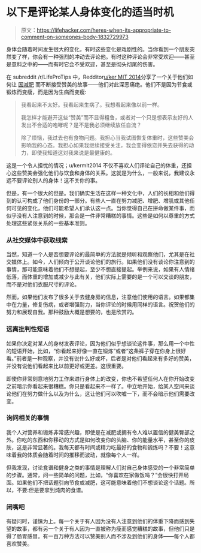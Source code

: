 # 以下是评论某人身体变化的适当时机

> 原文：<https://lifehacker.com/heres-when-its-appropriate-to-comment-on-someones-body-1832729973>

身体会随着时间发生很大的变化，有时这些变化是戏剧性的。当你看到一个朋友突然变了样，你会有一种强烈的冲动去评论他。有时这种评论会非常受欢迎——甚至是意料之中的——而有时它会不受欢迎，甚至是彻头彻尾的伤害。



在 subreddit /r/LifeProTips 中，Redditor[u/ker MIT 2014](https://www.reddit.com/user/kermit2014)分享了一个关于他们如何让 [因减肥](https://www.reddit.com/r/LifeProTips/comments/as4rb8/lpt_request_how_to_tactfully_reject_a_compliment/) 而不断接受赞美的故事——他们对此深恶痛绝。他们不是因为节食或锻炼而变瘦，而是因为生病而变瘦:

> 我看起来不太好。我看起来生病了。我想看起来像以前一样。
> 
> 我怎样才能避开这些“赞美”而不显得粗鲁，或者对一个只是想表示友好的人发出不合适的咆哮呢？是不是我必须继续放任自流？
> 
> 除了烦恼，我过去也有食物问题。我担心当我试图恢复体重时，这些赞美会影响我的心态。我担心如果我继续接受关注，我会变得依恋并失去获得的动力，即使我知道这对我来说是最健康的。

这是一个令人担忧的情况；u/kermit2014 不仅不喜欢人们评论自己的体重，还担心这些赞美会强化他们与饮食和身体的关系。这就是为什么，一般来说，我建议永远不要评论别人的身体！这不关你的事。

但是，有一个很大的但是。我们确实生活在这样一种文化中，人们的长相和他们得到的认可构成了他们身份的一部分。有些人一直在努力减肥、增肥、增肌或其他任何可见的变化，他们可能希望人们承认这一点。当你觉得自己在拼命做某件事，而似乎没有人注意到的时候，那会是一件非常糟糕的事情。这些是如何以尊重的方式处理这些紧张关系的一些基本准则。

### 从社交媒体中获取线索

当然，知道一个人是否想要评论的最简单的方法就是倾听和观察他们，尤其是在社交媒体上。如今，人们倾向于公开谈论他们的旅行。如果他们没有谈论你注意到的事情，那可能意味着他们不想提起，至少不想直接提起。举例来说，如果有人情绪低落，而体重的增加或减少与此有关，他们实际上需要的是一个可以交谈的朋友，而不是对他们衣服尺寸的评论。

然而，如果他们发布了很多关于去健身房的信息，注意他们使用的语言。如果都集中在力量，修复伤病，或者增强耐力，当你评论的时候用同样的语言。祝贺他们的努力和展现自我。那种鼓励大概是想要的，也是欣赏的。

### 远离批判性短语

如果你决定对某人的身材发表评论，因为他们似乎想谈论这件事，那么用一个中性的短语开始，比如，“你看起来好像一直在锻炼”或者“这条裤子穿在你身上很好看。”前者是一种观察，并没有说什么好或坏，后者是对他们看起来有多好的赞美，并没有说他们看起来比以前更好或更差。这很重要。

即使你非常刻意地努力工作来进行身体上的改变，你也不希望任何人在你开始改变之前暗示你看起来很糟糕。你只是看起来不一样了。中立地开始，给某人空间来谈论他们在努力做什么以及为什么，这让他们可以吹嘘一下，而不会暗示他们需要改变。

### 询问相关的事情

我个人对营养和锻炼非常感兴趣，即使是在减肥或拥有令人难以置信的健美臀部之外。你吃的东西和你移动的方式是如何改变你的头脑、你的能量水平，甚至你的皮肤，这是非常显著的。我每天都有时间或精力吃最好的食物和锻炼吗？不要！这意味着我的体质会随着时间的推移而波动，就像每个人一样。

但我发现，讨论食谱和健身之类的事情是理解人们对自己身体感受的一个非常简单的步骤。通常，问一些简单的问题，比如，“你喜欢在家做饭吗？”会很快打开局面。如果他们不把话题引向节食或减肥，这可能意味着他们不想谈论这个话题。所以，不要:但是要拿到炖肉的食谱。

### 闭嘴吧

有疑问时，谨慎为上。每一个关于有人因为没有人注意到他们的体重下降而感到失望的故事，都有另一个关于有人因为一直被称为瘦而感觉糟糕的故事，但他们只是得了肠胃感冒。有一百万种方法可以赞美别人而不涉及到他们的身体——每个人都喜欢赞美。